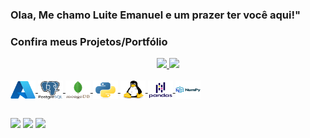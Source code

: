 ### Olaa, Me chamo Luite Emanuel e um prazer ter você aqui!" 
### Confira meus Projetos/Portfólio 

<div align="center">
  <a href="https://github.com/luiteemanuel">
  <img height="180em" src="https://github-readme-stats.vercel.app/api?username=anuraghazra&show_icons=true&theme=nightowl"/>
  <img height="180em" src="https://github-readme-stats.vercel.app/api/top-langs/?username=luiteemanuel&layout=compact&langs_count=7&theme=nightowl"/>
</div>
<div style="display: inline_block"><br>
  <img align="center" alt="luite-azure" height="30" width="40" src="https://github.com/devicons/devicon/blob/master/icons/azure/azure-original.svg">
  <img align="center" alt="luite-sql" height="30" width="40" src="https://github.com/devicons/devicon/blob/master/icons/postgresql/postgresql-original-wordmark.svg">
   <img align="center" alt="luite-sql" height="30" width="40" src="https://github.com/devicons/devicon/blob/master/icons/mongodb/mongodb-original-wordmark.svg">
   <img align="center" alt="luite-Python" height="30" width="40" src="https://raw.githubusercontent.com/devicons/devicon/master/icons/python/python-original.svg">
   <img align="center" alt="luite-linux" height="30" width="40" src="https://github.com/devicons/devicon/blob/master/icons/linux/linux-original.svg">
    <img align="center" alt="luite-pandas" height="30" width="40" src="https://github.com/devicons/devicon/blob/master/icons/pandas/pandas-original-wordmark.svg">
    <img align="center" alt="luite-numpy" height="30" width="40" src="https://github.com/devicons/devicon/blob/master/icons/numpy/numpy-original-wordmark.svg">
</div>

  ##

<div> 
  <a href="https://instagram.com/luiteemanuel" target="_blank"><img src="https://img.shields.io/badge/-Instagram-%23E4405F?style=for-the-badge&logo=instagram&logoColor=white" target="_blank"></a>
  <a href = "mailto:luite8555@gmail.com"><img src="https://img.shields.io/badge/-Gmail-%23333?style=for-the-badge&logo=gmail&logoColor=white" target="_blank"></a>
  <a href="https://www.linkedin.com/in/luite-emanuel/" target="_blank"><img src="https://img.shields.io/badge/-LinkedIn-%230077B5?style=for-the-badge&logo=linkedin&logoColor=white" target="_blank"></a> 


</div>
